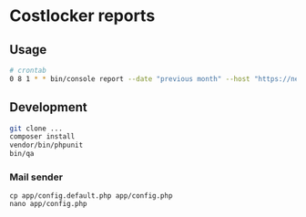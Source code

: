 # Costlocker reports

## Usage

```bash
# crontab
0 8 1 * * bin/console report --date "previous month" --host "https://new.costlocker.com|apiKey" --email "kamil@costlocker.com" 2>&1 >> report.log
```

## Development

``` bash
git clone ...
composer install
vendor/bin/phpunit
bin/qa
```

### Mail sender

```
cp app/config.default.php app/config.php
nano app/config.php
```
